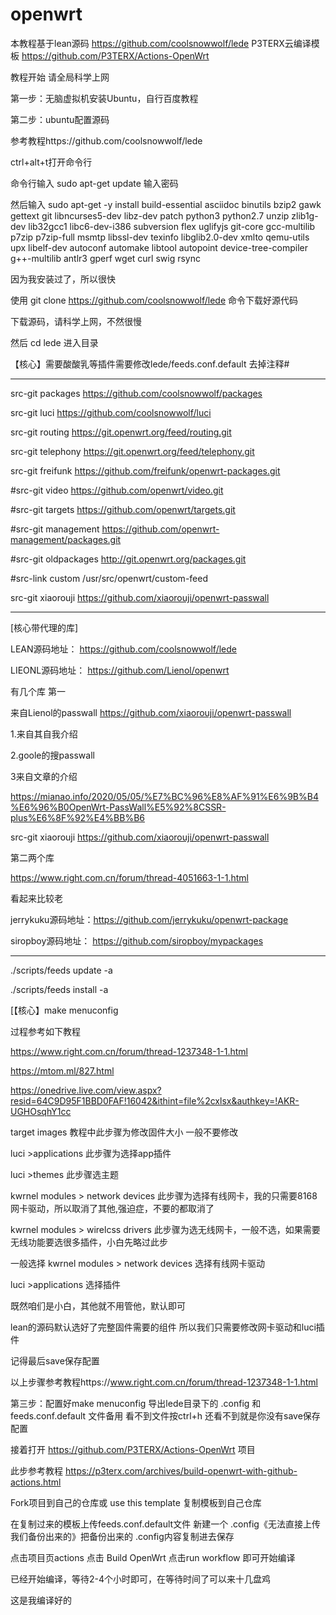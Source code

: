 # openwrt

本教程基于lean源码  https://github.com/coolsnowwolf/lede
P3TERX云编译模板   https://github.com/P3TERX/Actions-OpenWrt



教程开始  请全局科学上网


第一步：无脑虚拟机安装Ubuntu，自行百度教程

第二步：ubuntu配置源码

参考教程https://github.com/coolsnowwolf/lede    


ctrl+alt+t打开命令行


命令行输入
sudo apt-get update 
输入密码

然后输入
sudo apt-get -y install build-essential asciidoc binutils bzip2 gawk gettext git libncurses5-dev libz-dev patch python3 python2.7 unzip zlib1g-dev lib32gcc1 libc6-dev-i386 subversion flex uglifyjs git-core gcc-multilib p7zip p7zip-full msmtp libssl-dev texinfo libglib2.0-dev xmlto qemu-utils upx libelf-dev autoconf automake libtool autopoint device-tree-compiler g++-multilib antlr3 gperf wget curl swig rsync

因为我安装过了，所以很快

使用 git clone https://github.com/coolsnowwolf/lede 命令下载好源代码

下载源码，请科学上网，不然很慢



然后 cd lede 进入目录

【核心】需要酸酸乳等插件需要修改lede/feeds.conf.default
去掉注释#
****************************************************************
src-git packages https://github.com/coolsnowwolf/packages

src-git luci https://github.com/coolsnowwolf/luci

src-git routing https://git.openwrt.org/feed/routing.git

src-git telephony https://git.openwrt.org/feed/telephony.git

src-git freifunk https://github.com/freifunk/openwrt-packages.git

#src-git video https://github.com/openwrt/video.git

#src-git targets https://github.com/openwrt/targets.git

#src-git management https://github.com/openwrt-management/packages.git

#src-git oldpackages http://git.openwrt.org/packages.git

#src-link custom /usr/src/openwrt/custom-feed

src-git xiaorouji https://github.com/xiaorouji/openwrt-passwall

**************************************************************
[核心带代理的库]

LEAN源码地址：  https://github.com/coolsnowwolf/lede

LIEONL源码地址： https://github.com/Lienol/openwrt

有几个库
第一

来自Lienol的passwall
https://github.com/xiaorouji/openwrt-passwall

1.来自其自我介绍

2.goole的搜passwall


3来自文章的介绍

https://mianao.info/2020/05/05/%E7%BC%96%E8%AF%91%E6%9B%B4%E6%96%B0OpenWrt-PassWall%E5%92%8CSSR-plus%E6%8F%92%E4%BB%B6


src-git xiaorouji https://github.com/xiaorouji/openwrt-passwall

第二两个库

https://www.right.com.cn/forum/thread-4051663-1-1.html

看起来比较老

jerrykuku源码地址：https://github.com/jerrykuku/openwrt-package

siropboy源码地址： https://github.com/siropboy/mypackages

*********************************
./scripts/feeds update -a


./scripts/feeds install -a


[【核心】make menuconfig 

过程参考如下教程


https://www.right.com.cn/forum/thread-1237348-1-1.html


https://mtom.ml/827.html


https://onedrive.live.com/view.aspx?resid=64C9D95F1BBD0FAF!16042&ithint=file%2cxlsx&authkey=!AKR-UGHOsqhY1cc



target images 教程中此步骤为修改固件大小 一般不要修改

luci >applications  此步骤为选择app插件
  
luci >themes  此步骤选主题

kwrnel modules > network devices  此步骤为选择有线网卡，我的只需要8168网卡驱动，所以取消了其他,强迫症，不要的都取消了

kwrnel modules > wirelcss drivers  此步骤为选无线网卡，一般不选，如果需要无线功能要选很多插件，小白先略过此步


一般选择
kwrnel modules > network devices  选择有线网卡驱动

luci >applications 选择插件

既然咱们是小白，其他就不用管他，默认即可

lean的源码默认选好了完整固件需要的组件
所以我们只需要修改网卡驱动和luci插件

记得最后save保存配置

以上步骤参考教程https://www.right.com.cn/forum/thread-1237348-1-1.html



第三步：配置好make menuconfig 导出lede目录下的 .config 和feeds.conf.default 文件备用  看不到文件按ctrl+h  还看不到就是你没有save保存配置

接着打开 https://github.com/P3TERX/Actions-OpenWrt 项目

此步参考教程 https://p3terx.com/archives/build-openwrt-with-github-actions.html

Fork项目到自己的仓库或 use this template 复制模板到自己仓库

在复制过来的模板上传feeds.conf.default文件  新建一个 .config《无法直接上传我们备份出来的》把备份出来的 .config内容复制进去保存

点击项目页actions  点击 Build OpenWrt 点击run workflow 即可开始编译

已经开始编译，等待2-4个小时即可，在等待时间了可以来十几盘鸡

这是我编译好的
